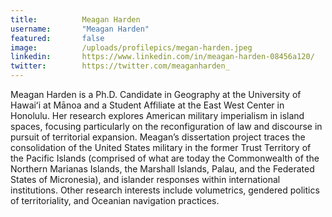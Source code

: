 ```yaml
---
title:          Meagan Harden
username:       "Meagan Harden"
featured:       false
image:          /uploads/profilepics/megan-harden.jpeg
linkedin:       https://www.linkedin.com/in/meagan-harden-08456a120/
twitter:        https://twitter.com/meaganharden_
---
```


Meagan Harden is a Ph.D. Candidate in Geography at the University of Hawaiʻi at Mānoa and a Student Affiliate at the East West Center in Honolulu. Her research explores American military imperialism in island spaces, focusing particularly on the reconfiguration of law and discourse in pursuit of territorial expansion. Meagan’s dissertation project traces the consolidation of the United States military in the former Trust Territory of the Pacific Islands (comprised of what are today the Commonwealth of the Northern Marianas Islands, the Marshall Islands, Palau, and the Federated States of Micronesia), and islander responses within international institutions. Other research interests include volumetrics, gendered politics of territoriality, and Oceanian navigation practices.
